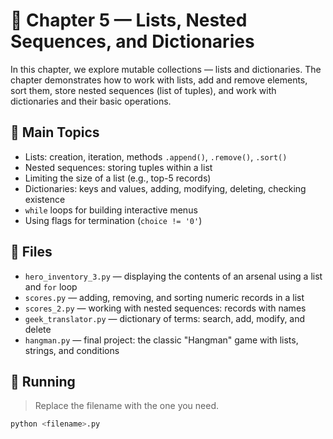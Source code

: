 # 📘 Chapter 5 — Lists, Nested Sequences, and Dictionaries

In this chapter, we explore mutable collections — lists and dictionaries. The chapter demonstrates how to work with lists, add and remove elements, sort them, store nested sequences (list of tuples), and work with dictionaries and their basic operations.

## 🧠 Main Topics

- Lists: creation, iteration, methods `.append()`, `.remove()`, `.sort()`
- Nested sequences: storing tuples within a list
- Limiting the size of a list (e.g., top-5 records)
- Dictionaries: keys and values, adding, modifying, deleting, checking existence
- `while` loops for building interactive menus
- Using flags for termination (`choice != '0'`)

## 🚀 Files

- `hero_inventory_3.py` — displaying the contents of an arsenal using a list and `for` loop
- `scores.py` — adding, removing, and sorting numeric records in a list
- `scores_2.py` — working with nested sequences: records with names
- `geek_translator.py` — dictionary of terms: search, add, modify, and delete
- `hangman.py` — final project: the classic "Hangman" game with lists, strings, and conditions

## 📌 Running

> Replace the filename with the one you need.

```bash
python <filename>.py
```

